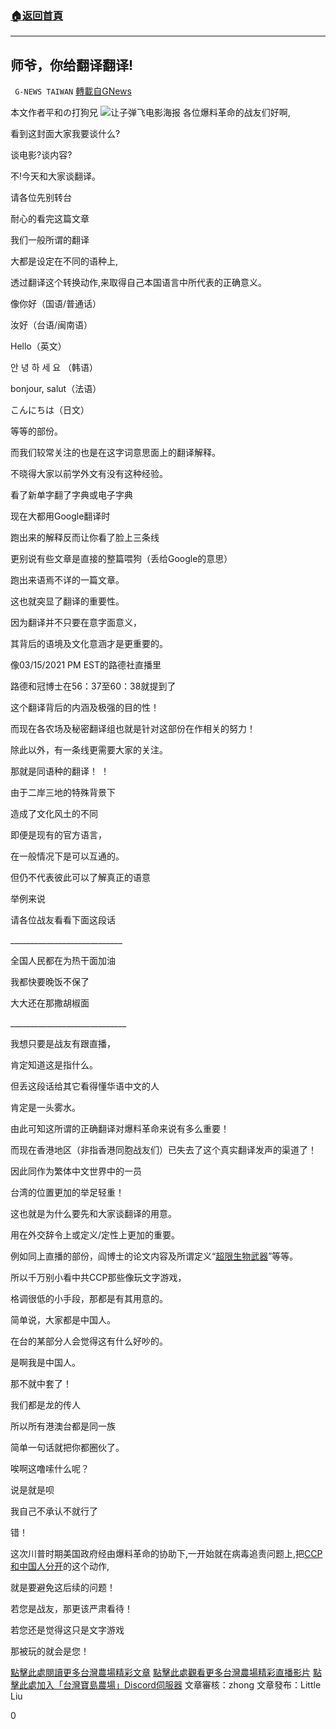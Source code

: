 ###  [:house:返回首頁](https://github.com/ourhimalayas/txt)
---

## 师爷，你给翻译翻译!
` G-NEWS TAIWAN` [轉載自GNews](https://gnews.org/zh-hans/982747/)

本文作者平和の打狗兄
![]()![](https://gnews.org/wp-content/uploads/2021/03/擷取317-1.png)让子弹飞电影海报
各位爆料革命的战友们好啊,

看到这封面大家我要谈什么?

谈电影?谈内容?

不!今天和大家谈翻译。

请各位先别转台

耐心的看完这篇文章

我们一般所谓的翻译

大都是设定在不同的语种上,

透过翻译这个转换动作,来取得自己本国语言中所代表的正确意义。

像你好（国语/普通话）

汝好（台语/闽南语）

Hello（英文）

안 녕 하 세 요 （韩语）

bonjour, salut（法语）

こんにちは（日文）

等等的部份。

而我们较常关注的也是在这字词意思面上的翻译解释。

不晓得大家以前学外文有没有这种经验。

看了新单字翻了字典或电子字典

现在大都用Google翻译时

跑出来的解释反而让你看了脸上三条线

更别说有些文章是直接的整篇喂狗（丢给Google的意思）

跑出来语焉不详的一篇文章。

这也就突显了翻译的重要性。

因为翻译并不只要在意字面意义，

其背后的语境及文化意涵才是更重要的。

像03/15/2021 PM EST的路德社直播里

路德和冠博士在56：37至60：38就提到了

这个翻译背后的内涵及极强的目的性！

而现在各农场及秘密翻译组也就是针对这部份在作相关的努力！

除此以外，有一条线更需要大家的关注。

那就是同语种的翻译！ ！

由于二岸三地的特殊背景下

造成了文化风土的不同

即便是现有的官方语言，

在一般情况下是可以互通的。

但仍不代表彼此可以了解真正的语意

举例来说

请各位战友看看下面这段话

\_\_\_\_\_\_\_\_\_\_\_\_\_\_\_\_\_\_\_\_\_\_\_\_\_\_\_\_

全国人民都在为热干面加油

我都快要晚饭不保了

大大还在那撒胡椒面

\_\_\_\_\_\_\_\_\_\_\_\_\_\_\_\_\_\_\_\_\_\_\_\_\_\_\_\_\_

我想只要是战友有跟直播，

肯定知道这是指什么。

但丢这段话给其它看得懂华语中文的人

肯定是一头雾水。

由此可知这所谓的正确翻译对爆料革命来说有多么重要！

而现在香港地区（非指香港同胞战友们）已失去了这个真实翻译发声的渠道了！

因此同作为繁体中文世界中的一员

台湾的位置更加的举足轻重！

这也就是为什么要先和大家谈翻译的用意。

用在外交辞令上或定义/定性上更加的重要。

例如同上直播的部份，阎博士的论文内容及所谓定义“[超限生物武器](https://gtv.org/video/id=60054f4587fabe2daf3c13b2)”等等。

所以千万别小看中共CCP那些像玩文字游戏，

格调很低的小手段，那都是有其用意的。

简单说，大家都是中国人。

在台的某部分人会觉得这有什么好吵的。

是啊我是中国人。

那不就中套了！

我们都是龙的传人

所以所有港澳台都是同一族

简单一句话就把你都圈伙了。

唉啊这噜嗦什么呢？

说是就是呗

我自己不承认不就行了

错！

这次川普时期美国政府经由爆料革命的协助下,一开始就在病毒追责问题上,把[CCP和中国人分开](https://www.gtv.org/video/id=5fd4e64620c9025a87dede9b)的这个动作,

就是要避免这后续的问题！

若您是战友，那更该严肃看待！

若您还是觉得这只是文字游戏

那被玩的就会是您！

[點擊此處閱讀更多台灣農場精彩文章](https://gnews.org/zh-hant/author/taiwangnews/)
[點擊此處觀看更多台灣農場精彩直播影片](https://gtv.org/user/5f60d588245d3c0579acdbec)
[點擊此處加入「台灣寶島農場」Discord伺服器](https://discord.gg/zE5xTQzArt)
文章審核：zhong
文章發布：Little Liu

0
